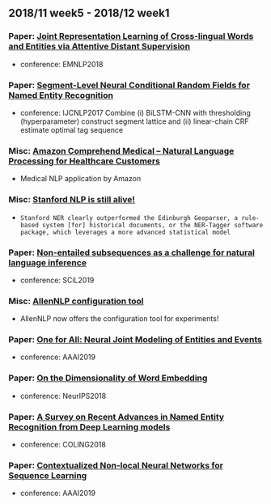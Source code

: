 ## 2018/11 week5 - 2018/12 week1

### Paper: [Joint Representation Learning of Cross-lingual Words and Entities via Attentive Distant Supervision][1]
- conference: EMNLP2018

### Paper: [Segment-Level Neural Conditional Random Fields for Named Entity Recognition][2]
- conference: IJCNLP2017
Combine (i) BiLSTM-CNN with thresholding (hyperparameter) construct segment lattice and (ii) linear-chain CRF estimate optimal tag sequence

### Misc: [Amazon Comprehend Medical – Natural Language Processing for Healthcare Customers][3]
- Medical NLP application by Amazon

### Misc: [Stanford NLP is still alive!][4]
- `Stanford NER clearly outperformed the Edinburgh Geoparser, a rule-based system [for] historical documents, or the NER-Tagger software package, which leverages a more advanced statistical model`

### Paper: [Non-entailed subsequences as a challenge for natural language inference][5]
- conference: SCiL2019

### Misc: [AllenNLP configuration tool][6]
- AllenNLP now offers the configuration tool for experiments!

### Paper: [One for All: Neural Joint Modeling of Entities and Events][7]
- conference: AAAI2019

### Paper: [On the Dimensionality of Word Embedding][8]
- conference: NeurIPS2018

### Paper: [A Survey on Recent Advances in Named Entity Recognition from Deep Learning models][9]
- conference: COLING2018

### Paper: [Contextualized Non-local Neural Networks for Sequence Learning][10]
- conference: AAAI2019

[1]: https://arxiv.org/abs/1811.10776
[2]: http://aclweb.org/anthology/I17-2017
[3]: https://aws.amazon.com/jp/blogs/aws/amazon-comprehend-medical-natural-language-processing-for-healthcare-customers/
[4]: https://twitter.com/stanfordnlp/status/1068518172335079424
[5]: https://arxiv.org/abs/1811.12112
[6]: https://twitter.com/nlpmattg/status/1069765747524624385
[7]: https://arxiv.org/pdf/1812.00195.pdf
[8]: https://papers.nips.cc/paper/7368-on-the-dimensionality-of-word-embedding.pdf
[9]: http://www.aclweb.org/anthology/C18-1182
[10]: https://arxiv.org/abs/1811.08600
